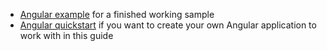 * [Angular example](https://github.com/okta/samples-js-angular/tree/master/okta-hosted-login) for a finished working sample
* [Angular quickstart](https://angular.io/guide/quickstart) if you want to create your own Angular application to work with in this guide
